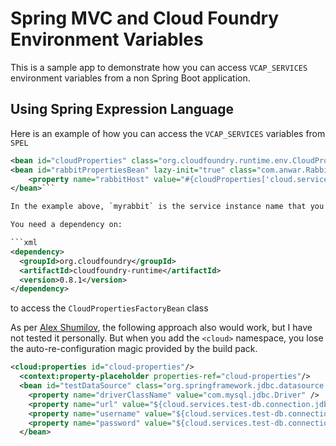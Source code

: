 # Spring MVC and Cloud Foundry Environment Variables

This is a sample app to demonstrate how you can access `VCAP_SERVICES` environment variables from a non Spring Boot application.

## Using Spring Expression Language

Here is an example of how you can access the `VCAP_SERVICES` variables from `SPEL`

```xml
<bean id="cloudProperties" class="org.cloudfoundry.runtime.env.CloudPropertiesFactoryBean"/>
<bean id="rabbitPropertiesBean" lazy-init="true" class="com.anwar.RabbitPropertiesBean">
    <property name="rabbitHost" value="#{cloudProperties['cloud.services.myrabbit.connection.hostname']}"/>
</bean>```

In the example above, `myrabbit` is the service instance name that you would create from the service catalog.

You need a dependency on:

```xml
<dependency>
  <groupId>org.cloudfoundry</groupId>
  <artifactId>cloudfoundry-runtime</artifactId>
  <version>0.8.1</version>
</dependency>
```        

to access the `CloudPropertiesFactoryBean` class

As per [Alex Shumilov](https://github.com/poprygun), the following approach also would work, but I have not tested it personally. But when you add the `<cloud>` namespace, you lose the auto-re-configuration magic provided by the build pack.

```xml
<cloud:properties id="cloud-properties"/>
  <context:property-placeholder properties-ref="cloud-properties"/>
  <bean id="testDataSource" class="org.springframework.jdbc.datasource.DriverManagerDataSource">
    <property name="driverClassName" value="com.mysql.jdbc.Driver" />
    <property name="url" value="${cloud.services.test-db.connection.jdbcUrl}" />
    <property name="username" value="${cloud.services.test-db.connection.username}"/>
    <property name="password" value="${cloud.services.test-db.connection.password}"/>
  </bean>
```  
